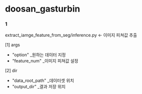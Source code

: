 # doosan_gasturbin

### 1
extract_iamge_feature_from_seg/inference.py ← 이미지 피쳐값 추출

[1] args
  - "option" _원하는 데이터 지정
  - "feature_num" _이미지 피쳐값 설정
    
[2] dir
  - "data_root_path" _데이터셋 위치
  - "output_dir" _결과 저장 위치
